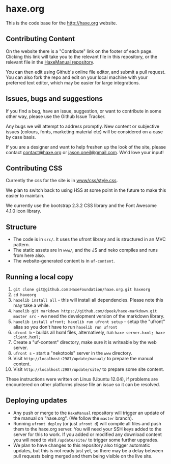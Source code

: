 haxe.org
========

This is the code base for the <http://haxe.org> website.

## Contributing Content

On the website there is a "Contribute" link on the footer of each page.  Clicking this link will take you to the relevant file in this repository, or the relevant file in the [HaxeManual repository](https://github.com/HaxeFoundation/HaxeManual).

You can then edit using Github's online file editor, and submit a pull request.  You can also fork the repo and edit on your local machine with your preferred text editor, which may be easier for large integrations.

## Issues, bugs and suggestions

If you find a bug, have an issue, suggestion, or want to contribute in some other way, please use the Github Issue Tracker.

Any bugs we will attempt to address promptly.  New content or subjective issues (colours, fonts, marketing material etc) will be considered on a case by case basis.

If you are a designer and want to help freshen up the look of the site, please contact <contact@haxe.org> or <jason.oneil@gmail.com>.  We'd love your input!

## Contributing CSS

Currently the css for the site is in [www/css/style.css](https://github.com/HaxeFoundation/haxe.org/blob/master/www/css/style.css).

We plan to switch back to using HSS at some point in the future to make this easier to maintain.

We currently use the bootstrap 2.3.2 CSS library and the Font Awesome 4.1.0 icon library. 

## Structure

* The code is in `src/`. It uses the ufront library and is structured in an MVC pattern.
* The static assets are in `www/`, and the JS and neko compiles and runs from here also.
* The website-generated content is in `uf-content`.

## Running a local copy

1.  `git clone git@github.com:HaxeFoundation/haxe.org.git haxeorg`
2.  `cd haxeorg`
3.  `haxelib install all` - this will install all dependencies. Please note this may take a while.
4.  `haxelib git markdown https://github.com/dpeek/haxe-markdown.git master src` - we need the development version of the markdown library.
5.  `haxelib install ufront; haxelib run ufront setup` - setup the "ufront" alias so you don't have to run `haxelib run ufront`
6.  `ufront b` - builds all hxml files, alternatively, run `haxe server.hxml; haxe client.hxml;`
7.  Create a "uf-content" directory, make sure it is writeable by the web server.
8.  `ufront s` - start a "nekotools" server in the `www` directory.
9.  Visit `http://localhost:2987/update/manual/` to prepare the manual content.
10.	Visit `http://localhost:2987/update/site/` to prepare some site content.

These instructions were written on Linux (Ubuntu 12.04), if problems are encountered on other platforms please file an issue so it can be resolved.

## Deploying updates

* Any push or merge to the `HaxeManual` repository will trigger an update of the manual on "haxe.org".  (We follow the `master` branch).
* Running `ufront deploy` (or just `ufront d`) will compile all files and push them to the haxe.org server. You will need your SSH keys added to the server for this to work.  If you added or modified any download content you will need to visit `/update/site/` to trigger some further upgrades.
* We plan to have changes to this repository also trigger automatic updates, but this is not ready just yet, so there may be a delay between pull requests being merged and them being visible on the live site.
